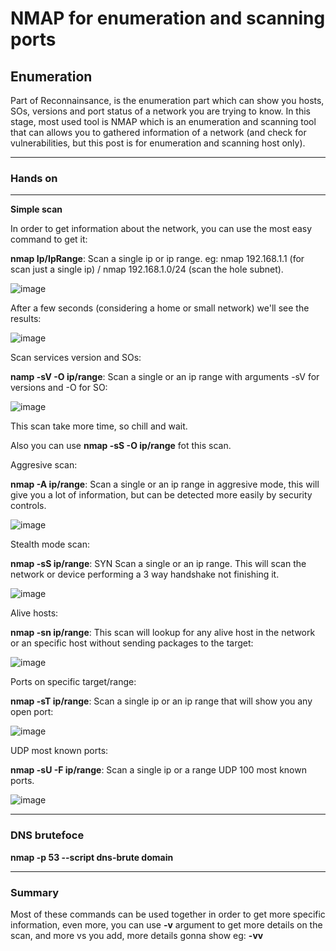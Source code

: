 # NMAP for enumeration and scanning ports #

## Enumeration ##

Part of Reconnainsance, is the enumeration part which can show you hosts, SOs, versions and port status of a network you are trying to know. In this stage, most used tool is NMAP which is an enumeration and scanning tool that can allows you to gathered information of a network (and check for vulnerabilities, but this post is for enumeration and scanning host only).

-----------------------

### Hands on ###

-----------------------

**Simple scan**

In order to get information about the network, you can use the most easy command to get it:

**nmap Ip/IpRange**: Scan a single ip or ip range. eg: nmap 192.168.1.1 (for scan just a single ip) / nmap 192.168.1.0/24 (scan the hole subnet).

![image](https://github.com/ELRame/HackingTools/assets/82544416/250477ec-f993-4ff2-913a-5b4e2ad6a2ed)

After a few seconds (considering a home or small network) we'll see the results:

![image](https://github.com/ELRame/HackingTools/assets/82544416/c66a8bc8-6aff-4d34-9007-ec46c03ea1a8)

Scan services version and SOs:

**namp -sV -O ip/range**: Scan a single or an ip range with arguments -sV for versions and -O for SO:

![image](https://github.com/ELRame/HackingTools/assets/82544416/be20ea02-4ba7-48e5-96be-faf3d3ca3791)

This scan take more time, so chill and wait.

Also you can use **nmap -sS -O ip/range** fot this scan.

Aggresive scan:

**nmap -A ip/range**: Scan a single or an ip range in aggresive mode, this will give you a lot of information, but can be detected more easily by security controls.

![image](https://github.com/ELRame/HackingTools/assets/82544416/3ef2c470-488c-4b63-a1f9-79d43d6a1375)

Stealth mode scan:

**nmap -sS ip/range**: SYN Scan a single or an ip range. This will scan the network or device performing a 3 way handshake not finishing it.

![image](https://github.com/ELRame/HackingTools/assets/82544416/d07734da-40b0-47c6-87af-dfaf69bef74b)

Alive hosts:

**nmap -sn ip/range**: This scan will lookup for any alive host in the network or an specific host without sending packages to the target:

![image](https://github.com/ELRame/HackingTools/assets/82544416/2f4d816d-869d-4878-adef-79054b97f686)

Ports on specific target/range:

**nmap -sT ip/range**: Scan a single ip or an ip range that will show you any open port:

![image](https://github.com/ELRame/HackingTools/assets/82544416/ee3a24bd-6cf5-4981-9f67-50d9e92f3766)

UDP most known ports:

**nmap -sU -F ip/range**: Scan a single ip or a range UDP 100 most known ports.

![image](https://github.com/ELRame/HackingTools/assets/82544416/63cec07c-8f2c-4031-819d-d92d2cbe002d)

--------------------------

### DNS brutefoce

**nmap -p 53 --script dns-brute domain**

---------------------------

### Summary ###

Most of these commands can be used together in order to get more specific information, even more, you can use **-v** argument to get more details on the scan, and more vs you add, more details gonna show eg: **-vv**


